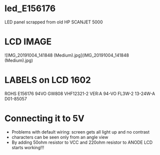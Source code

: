 # led_E156176
LED panel scrapped from old HP SCANJET 5000 

# LCD IMAGE
![IMG_20191004_141848 (Medium).jpg](IMG_20191004_141848 (Medium).jpg)


# LABELS on LCD 1602
ROHS
E156176
94VO
GW808
VHF12321-2
VER:A
94-VO
FL3W-2
13-24W-A
D01-85057

# Connecting it to 5V
- Problems with default wiring: screen gets all light up and no contrast
- characters can be seen only from an angle view
- By adding 50ohm resistor to VCC and 220ohm resistor to ANODE LCD starts working!!!

